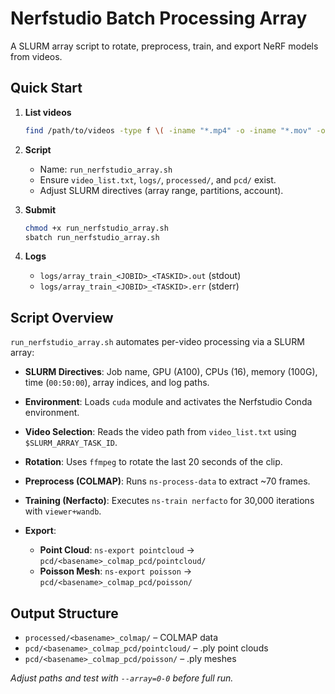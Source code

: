 # Nerfstudio Batch Processing Array

A SLURM array script to rotate, preprocess, train, and export NeRF models from videos.

## Quick Start

1. **List videos**

   ```bash
   find /path/to/videos -type f \( -iname "*.mp4" -o -iname "*.mov" -o -iname "*.avi" -o -iname "*.mkv" \) > video_list.txt
   ```
2. **Script**

   * Name: `run_nerfstudio_array.sh`
   * Ensure `video_list.txt`, `logs/`, `processed/`, and `pcd/` exist.
   * Adjust SLURM directives (array range, partitions, account).
3. **Submit**

   ```bash
   chmod +x run_nerfstudio_array.sh
   sbatch run_nerfstudio_array.sh
   ```
4. **Logs**

   * `logs/array_train_<JOBID>_<TASKID>.out` (stdout)
   * `logs/array_train_<JOBID>_<TASKID>.err` (stderr)

## Script Overview

`run_nerfstudio_array.sh` automates per-video processing via a SLURM array:

* **SLURM Directives**: Job name, GPU (A100), CPUs (16), memory (100G), time (`00:50:00`), array indices, and log paths.
* **Environment**: Loads `cuda` module and activates the Nerfstudio Conda environment.
* **Video Selection**: Reads the video path from `video_list.txt` using `$SLURM_ARRAY_TASK_ID`.
* **Rotation**: Uses `ffmpeg` to rotate the last 20 seconds of the clip.
* **Preprocess (COLMAP)**: Runs `ns-process-data` to extract \~70 frames.
* **Training (Nerfacto)**: Executes `ns-train nerfacto` for 30,000 iterations with `viewer+wandb`.
* **Export**:

  * **Point Cloud**: `ns-export pointcloud` → `pcd/<basename>_colmap_pcd/pointcloud/`
  * **Poisson Mesh**: `ns-export poisson` → `pcd/<basename>_colmap_pcd/poisson/`

## Output Structure

* `processed/<basename>_colmap/` – COLMAP data
* `pcd/<basename>_colmap_pcd/pointcloud/` – .ply point clouds
* `pcd/<basename>_colmap_pcd/poisson/` – .ply meshes

*Adjust paths and test with `--array=0-0` before full run.*
